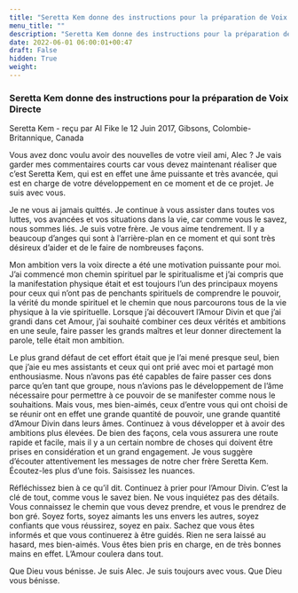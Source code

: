 ```yaml
---
title: "Seretta Kem donne des instructions pour la préparation de Voix Directe"
menu_title: ""
description: "Seretta Kem donne des instructions pour la préparation de Voix Directe"
date: 2022-06-01 06:00:01+00:47
draft: False
hidden: True
weight:
---
```

### Seretta Kem donne des instructions pour la préparation de Voix Directe

Seretta Kem - reçu par Al Fike le 12 Juin 2017, Gibsons, Colombie-Britannique, Canada

Vous avez donc voulu avoir des nouvelles de votre vieil ami, Alec ? Je vais garder mes commentaires courts car vous devez maintenant réaliser que c’est Seretta Kem, qui est en effet une âme puissante et très avancée, qui est en charge de votre développement en ce moment et de ce projet. Je suis avec vous.

Je ne vous ai jamais quittés. Je continue à vous assister dans toutes vos luttes, vos avancées et vos situations dans la vie, car comme vous le savez, nous sommes liés. Je suis votre frère. Je vous aime tendrement. Il y a beaucoup d’anges qui sont à l’arrière-plan en ce moment et qui sont très désireux d’aider et de le faire de nombreuses façons.

Mon ambition vers la voix directe a été une motivation puissante pour moi. J’ai commencé mon chemin spirituel par le spiritualisme et j’ai compris que la manifestation physique était et est toujours l’un des principaux moyens pour ceux qui n’ont pas de penchants spirituels de comprendre le pouvoir, la vérité du monde spirituel et le chemin que nous parcourons tous de la vie physique à la vie spirituelle. Lorsque j’ai découvert l’Amour Divin et que j’ai grandi dans cet Amour, j’ai souhaité combiner ces deux vérités et ambitions en une seule, faire passer les grands maîtres et leur donner directement la parole, telle était mon ambition.

Le plus grand défaut de cet effort était que je l’ai mené presque seul, bien que j’aie eu mes assistants et ceux qui ont prié avec moi et partagé mon enthousiasme. Nous n’avons pas été capables de faire passer ces dons parce qu’en tant que groupe, nous n’avions pas le développement de l’âme nécessaire pour permettre à ce pouvoir de se manifester comme nous le souhaitions. Mais vous, mes bien-aimés, ceux d’entre vous qui ont choisi de se réunir ont en effet une grande quantité de pouvoir, une grande quantité d’Amour Divin dans leurs âmes. Continuez à vous développer et à avoir des ambitions plus élevées. De bien des façons, cela vous assurera une route rapide et facile, mais il y a un certain nombre de choses qui doivent être prises en considération et un grand engagement. Je vous suggère d’écouter attentivement les messages de notre cher frère Seretta Kem. Écoutez-les plus d’une fois. Saisissez les nuances.

Réfléchissez bien à ce qu’il dit. Continuez à prier pour l’Amour Divin. C’est la clé de tout, comme vous le savez bien. Ne vous inquiétez pas des détails. Vous connaissez le chemin que vous devez prendre, et vous le prendrez de bon gré. Soyez forts, soyez aimants les uns envers les autres, soyez confiants que vous réussirez, soyez en paix. Sachez que vous êtes informés et que vous continuerez à être guidés. Rien ne sera laissé au hasard, mes bien-aimés. Vous êtes bien pris en charge, en de très bonnes mains en effet. L’Amour coulera dans tout.

Que Dieu vous bénisse. Je suis Alec. Je suis toujours avec vous. Que Dieu vous bénisse.



